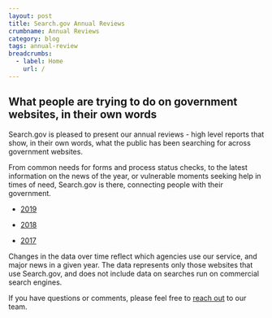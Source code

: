 ```yaml
---
layout: post
title: Search.gov Annual Reviews
crumbname: Annual Reviews
category: blog
tags: annual-review
breadcrumbs:
  - label: Home
    url: /
---
```


## What people are trying to do on government websites, in their own words

Search.gov is pleased to present our annual reviews - high level reports that show, in their own words, what the public has been searching for across government websites.

From common needs for forms and process status checks, to the latest information on the news of the year, or vulnerable moments seeking help in times of need, Search.gov is there, connecting people with their government.

* [2019](/blog/2019-annual-review.html)

* [2018](/blog/2018-annual-review.html)

* [2017](/blog/2017-annual-review.html)

Changes in the data over time reflect which agencies use our service, and major news in a given year. The data represents only those websites that use Search.gov, and does not include data on searches run on commercial search engines.

If you have questions or comments, please feel free to [reach out](mailto:search@support.digitalgov.gov) to our team.